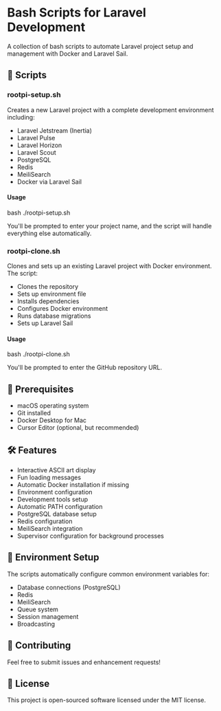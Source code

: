 # Bash Scripts for Laravel Development

A collection of bash scripts to automate Laravel project setup and management with Docker and Laravel Sail.

## 🚀 Scripts

### rootpi-setup.sh

Creates a new Laravel project with a complete development environment including:

- Laravel Jetstream (Inertia)
- Laravel Pulse
- Laravel Horizon
- Laravel Scout
- PostgreSQL
- Redis
- MeiliSearch
- Docker via Laravel Sail

#### Usage

bash
./rootpi-setup.sh

You'll be prompted to enter your project name, and the script will handle everything else automatically.

### rootpi-clone.sh

Clones and sets up an existing Laravel project with Docker environment. The script:

- Clones the repository
- Sets up environment file
- Installs dependencies
- Configures Docker environment
- Runs database migrations
- Sets up Laravel Sail

#### Usage

bash
./rootpi-clone.sh

You'll be prompted to enter the GitHub repository URL.

## 🔧 Prerequisites

- macOS operating system
- Git installed
- Docker Desktop for Mac
- Cursor Editor (optional, but recommended)

## 🛠 Features

- Interactive ASCII art display
- Fun loading messages
- Automatic Docker installation if missing
- Environment configuration
- Development tools setup
- Automatic PATH configuration
- PostgreSQL database setup
- Redis configuration
- MeiliSearch integration
- Supervisor configuration for background processes

## 📝 Environment Setup

The scripts automatically configure common environment variables for:

- Database connections (PostgreSQL)
- Redis
- MeiliSearch
- Queue system
- Session management
- Broadcasting

## 🤝 Contributing

Feel free to submit issues and enhancement requests!

## 📜 License

This project is open-sourced software licensed under the MIT license.

